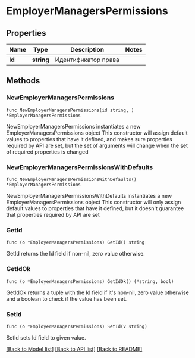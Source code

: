 # EmployerManagersPermissions

## Properties

Name | Type | Description | Notes
------------ | ------------- | ------------- | -------------
**Id** | **string** | Идентификатор права | 

## Methods

### NewEmployerManagersPermissions

`func NewEmployerManagersPermissions(id string, ) *EmployerManagersPermissions`

NewEmployerManagersPermissions instantiates a new EmployerManagersPermissions object
This constructor will assign default values to properties that have it defined,
and makes sure properties required by API are set, but the set of arguments
will change when the set of required properties is changed

### NewEmployerManagersPermissionsWithDefaults

`func NewEmployerManagersPermissionsWithDefaults() *EmployerManagersPermissions`

NewEmployerManagersPermissionsWithDefaults instantiates a new EmployerManagersPermissions object
This constructor will only assign default values to properties that have it defined,
but it doesn't guarantee that properties required by API are set

### GetId

`func (o *EmployerManagersPermissions) GetId() string`

GetId returns the Id field if non-nil, zero value otherwise.

### GetIdOk

`func (o *EmployerManagersPermissions) GetIdOk() (*string, bool)`

GetIdOk returns a tuple with the Id field if it's non-nil, zero value otherwise
and a boolean to check if the value has been set.

### SetId

`func (o *EmployerManagersPermissions) SetId(v string)`

SetId sets Id field to given value.



[[Back to Model list]](../README.md#documentation-for-models) [[Back to API list]](../README.md#documentation-for-api-endpoints) [[Back to README]](../README.md)



